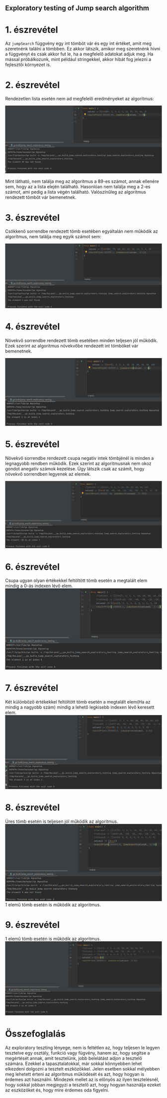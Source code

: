 ## Exploratory testing of Jump search algorithm

# 1. észrevétel
Az `jumpSearch` függvény egy int tömböt vár és egy int értéket, amit meg szeretnénk találni a tömbben.
Ez akkor látszik, amikor meg szeretnénk hívni a függvényt és csak akkor fut le, ha a megfelelő adatokat adjuk meg.
Ha mással próbálkozunk, mint például stringekkel, akkor hibát fog jelezni a fejlesztői környezet is.

# 2. észrevétel
Rendezetlen lista esetén nem ad megfelelő eredményeket az algoritmus:

![teszt2](teszt2.png)

Mint látható, nem találja meg az algoritmus a 89-es számot, annak ellenére sem, hogy az a lista elején található.
Hasonlóan nem találja meg a 2-es számot, ami pedig a lista végén található.
Valószínűleg az algoritmus rendezett tömböt vár bemenetnek.

# 3. észrevétel
Csökkenő sorrendbe rendezett tömb esetében egyáltalán nem működik az algoritmus, nem találja meg egyik számot sem:

![teszt3](teszt3.png)

# 4. észrevétel
Növekvő sorrendbe rendezett tömb esetében minden teljesen jól működik.
Ezek szerint az algoritmus növekvőbe rendezett int tömböket vár bemenetnek.

![teszt4](teszt4.png)

# 5. észrevétel
Növekvő sorrendbe rendezett csupa negatív intek tömbjénél is minden a legnagyobb rendben működik. 
Ezek szerint az algoritmusnak nem okoz gondot  anegatív számok kezelése. 
Úgy látszik csak az számít, hogy növekvő sorrendben legyenek az elemek.

![teszt5](teszt5.png)

# 6. észrevétel
Csupa ugyan olyan értékekkel feltöltött tömb esetén a megtalált elem mindig a 0-ás indexen lévő elem.
![teszt6](teszt6.png)

# 7. észrevétel
Két különböző értékekkel feltöltött tömb esetén a megtalált elem(Ha az mindig a nagyobb szám) 
mindig a lehető legkisebb indexen lévő keresett elem.
![teszt7](teszt7.png)

# 8. észrevétel
Üres tömb esetén is teljesen jól működik az algoritmus.
![teszt8](teszt8.png)
1 elemű tömb esetén is működik az algoritmus.

# 9. észrevétel
1 elemű tömb esetén is működik az algoritmus.
![teszt9](teszt9.png)

# Összefoglalás
Az exploratory teszting lényege, nem is feltétlen az,
hogy teljesen le legyen tesztelve egy osztály, funkció vagy fügvény, hanem az,
hogy segítse a megértését annak, amit tesztelünk,
jobb belelátást adjon a tesztelő számára. 
Ezekkel a tapasztalatokkal, már sokkal könnyebben lehet elkezdeni dolgozni a tesztelt eszközökkel.
Jelen esetben sokkal mélyebben meg lehetett érteni az algoritmus működését és azt, hogy hogyan is érdemes azt használni.
Mindezek mellet az is előnyös az ilyen tesztelésnél, hogy sokkal jobban megjegyzi a tesztelő azt,
hogy hogyan használja ezeket az eszközöket és, hogy mire érdemes oda figyelni.